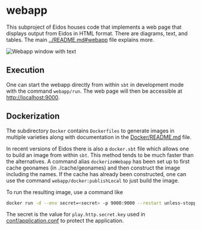 # webapp

This subproject of Eidos houses code that implements a web page that displays
output from Eidos in HTML format.  There are diagrams, text, and tables.
The main [../README.md#webapp](../README.md#webapp) file explains more.

![Webapp window with text](../doc/webapp_full.png?raw=True")

## Execution

One can start the webapp directly from within `sbt` in development mode with the command `webapp/run`.  The web page will then be accessible at [http://localhost:9000](http://localhost:9000).

## Dockerization

The subdirectory `Docker` contains `Dockerfiles` to generate images in
multiple varieties along with documentation in the [Docker/README.md](./Docker/README.md) file.

In recent versions of Eidos there is also a `docker.sbt` file which allows one
to build an image from within `sbt`.  This method tends to be much faster than
the alternatives.  A command alias `dockerizeWebapp` has been set up to first cache
geonames (in ./cache/geonames) and then construct the image including the names.
If the cache has already been constructed, one can use the command
`webapp/docker:publishLocal` to just build the image.

To run the resulting image, use a command like
```bash
docker run -d --env secret=<secret> -p 9000:9000 --restart unless-stopped eidos-webapp:latest &
```
The secret is the value for `play.http.secret.key` used in
[conf/application.conf](./conf/application.conf) to protect the application.
